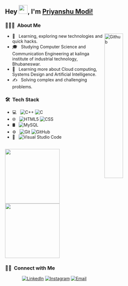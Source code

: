 ## Hey <img src="https://github.com/TheDudeThatCode/TheDudeThatCode/blob/master/Assets/Hi.gif" width="29px">, I'm [Priyanshu Modi!](https://kunal-kushwaha.github.io) 
<h3> 👨🏻‍💻 &nbsp;About Me </h3>

<img width="35%" align="right" alt="Github" src="https://user-images.githubusercontent.com/48678280/88862734-4903af80-d201-11ea-968b-9c939d88a37c.gif" />

- 🤔 &nbsp; Learning, exploring new technologies and quick hacks.
- 🎓 &nbsp; Studying Computer Science and Communication Engineering at kalinga institute of industrial technology, Bhubaneswar.
- 🌱 &nbsp; Learning more about Cloud computing, Systems Design and Artificial Intelligence.
- ✍️ &nbsp; Solving complex and challenging problems.

<h3> 🛠 &nbsp;Tech Stack</h3>

- 💻 &nbsp;
  ![C++](https://img.shields.io/badge/-C++-333333?style=flat&logo=C%2B%2B&logoColor=00599C)
  ![C](https://img.shields.io/badge/-C-333333?style=flat&logo=C%2B%2B&logoColor=00599C)
- 🌐 &nbsp;
  ![HTML5](https://img.shields.io/badge/-HTML5-333333?style=flat&logo=HTML5)
  ![CSS](https://img.shields.io/badge/-CSS-333333?style=flat&logo=CSS3&logoColor=1572B6)
- 🛢 &nbsp;
  ![MySQL](https://img.shields.io/badge/-MySQL-333333?style=flat&logo=mysql)
- ⚙️ &nbsp;
  ![Git](https://img.shields.io/badge/-Git-333333?style=flat&logo=git)
  ![GitHub](https://img.shields.io/badge/-GitHub-333333?style=flat&logo=github)
- 🔧 &nbsp;
  ![Visual Studio Code](https://img.shields.io/badge/-Visual%20Studio%20Code-333333?style=flat&logo=visual-studio-code&logoColor=007ACC)

<br/>

<a href="https://github.com/priyanshumodi22">
  <img height="180em" src="https://github-readme-stats.vercel.app/api?username=priyanshumodi22&theme=buefy&show_icons=true" />
  <img height="180em" src="https://github-readme-stats.vercel.app/api/top-langs/?username=priyanshumodi22&theme=buefy&layout=compact" />
</a>

<br/>

<h3> 🤝🏻 &nbsp;Connect with Me </h3>

<p align="center">
<a href="https://www.linkedin.com/in/priyanshu-modi"><img alt="LinkedIn" src="https://img.shields.io/badge/LinkedIn-Priyanshu%20Modi-blue?style=flat-square&logo=linkedin"></a>
<a href="https://www.instagram.com/king_of_kings_pm/"><img alt="Instagram" src="https://img.shields.io/badge/Instagram-king_of_kings_pm-blue?style=flat-square&logo=instagram"></a>
<a href="mailto:priyanshumodi20012gmai.com"><img alt="Email" src="https://img.shields.io/badge/Email-priyanshumodi2001@gmail.com-blue?style=flat-square&logo=gmail"></a>
</p>


